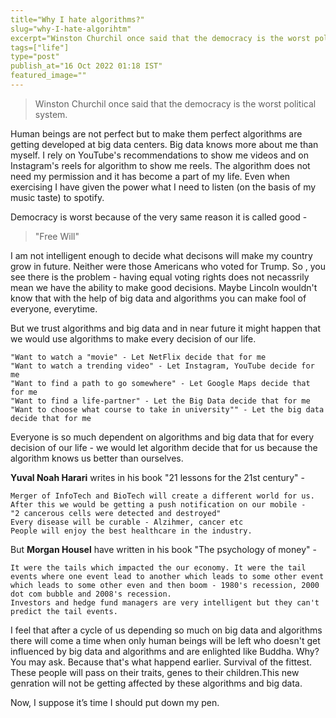 ```yaml
---
title="Why I hate algorithms?"
slug="why-I-hate-algorihtm"
excerpt="Winston Churchil once said that the democracy is the worst political system"
tags=["life"]
type="post"
publish_at="16 Oct 2022 01:18 IST"
featured_image=""
---
```



> Winston Churchil once said that the democracy is the worst political system.

Human beings are not perfect but to make them perfect algorithms are getting developed at big data centers. Big data knows more about me than myself. I rely on YouTube's recommendations to show me videos and on Instagram's reels for algorithm to show me reels. The algorithm does not need my permission and it has become a part of my life. Even when exercising I have given the power what I need to listen (on the basis of my music taste) to spotify. 

Democracy is worst because of the very same reason it is called good - 

> "Free Will"

I am not intelligent enough to decide what decisons will make my country grow in future. Neither were those Americans who voted for Trump. So , you see there is the problem - having equal voting rights does not necassrily mean we have the ability to make good decisions. Maybe Lincoln wouldn't know that with the help of big data and algorithms you can make fool of everyone, everytime.

But we trust algorithms and big data and in near future it might happen that we would use algorithms to make every decision of our life. 

```
"Want to watch a "movie" - Let NetFlix decide that for me
"Want to watch a trending video" - Let Instagram, YouTube decide for me
"Want to find a path to go somewhere" - Let Google Maps decide that for me
"Want to find a life-partner" - Let the Big Data decide that for me
"Want to choose what course to take in university"" - Let the big data decide that for me
```


Everyone is so much dependent on algorithms and big data that for every decision of our life - we would let algorithm decide that for us because the algorithm knows us better than ourselves. 

**Yuval Noah Harari** writes in his book "21 lessons for the 21st century" - 

```
Merger of InfoTech and BioTech will create a different world for us. 
After this we would be getting a push notification on our mobile - 
"2 cancerous cells were detected and destroyed"
Every disease will be curable - Alzihmer, cancer etc
People will enjoy the best healthcare in the industry. 
```

But **Morgan Housel** have written in his book "The psychology of money" - 

```
It were the tails which impacted the our economy. It were the tail events where one event lead to another which leads to some other event which leads to some other even and then boom - 1980's recession, 2000 dot com bubble and 2008's recession. 
Investors and hedge fund managers are very intelligent but they can't predict the tail events.
```

I feel that after a cycle of us depending so much on big data and algorithms there will come a time when only human beings will be left who doesn't get influenced by big data and algorithms and are enlighted like Buddha. Why? You may ask. Because that's what happend earlier. Survival of the fittest. These people will pass on their traits, genes to their children.This new genration will not be getting affected by these algorithms and big data. 

Now, I suppose it’s time I should put down my pen.